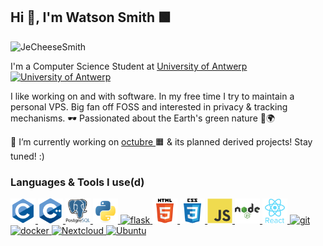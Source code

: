 ## Hi 👋, I'm Watson Smith 🟩
<p> 
  <img src="https://komarev.com/ghpvc/?username=JeCheeseSmith&label=Profile%20views&color=orange&style=flat" alt="JeCheeseSmith" /> 
</p>
<p>
   I'm a Computer Science Student at
<a href="https://www.uantwerpen.be/" target="_blank"> University of Antwerp
<img src="https://www.uantwerpen.be/favicon.ico" 
alt="University of Antwerp" 
width="16" height="16"/> </a> 
</p>
<p> I like working on and with software. In my free time I try to maintain a personal VPS. Big fan off FOSS and interested in privacy & tracking mechanisms. 🕶 
Passionated about the Earth's green nature 🌱🌍 </p>

🔭 I’m currently working on <a href="https://www.octubre.be/" target="_blank"> octubre </a> 🟧 & its planned derived projects! Stay tuned! :)

### Languages & Tools I use(d)

<p>
<a href="https://www.cprogramming.com/" target="_blank" rel="noreferrer"> <img src="https://raw.githubusercontent.com/devicons/devicon/master/icons/c/c-original.svg" alt="c" width="40" height="40"/> </a> 
<a href="https://www.w3schools.com/cpp/" target="_blank" rel="noreferrer"> <img src="https://raw.githubusercontent.com/devicons/devicon/master/icons/cplusplus/cplusplus-original.svg" alt="cplusplus" width="40" height="40"/> </a> 
<a href="https://www.postgresql.org" target="_blank" rel="noreferrer"> <img src="https://raw.githubusercontent.com/devicons/devicon/master/icons/postgresql/postgresql-original-wordmark.svg" alt="postgresql" width="40" height="40"/> </a>
<a href="https://www.python.org" target="_blank" rel="noreferrer"> <img src="https://raw.githubusercontent.com/devicons/devicon/master/icons/python/python-original.svg" alt="python" width="40" height="40"/> </a>
<a href="https://flask.palletsprojects.com/" target="_blank" rel="noreferrer"> <img src="https://www.vectorlogo.zone/logos/pocoo_flask/pocoo_flask-icon.svg" alt="flask" width="40" height="40"/> </a>
<a href="https://www.w3.org/html/" target="_blank" rel="noreferrer"> <img src="https://raw.githubusercontent.com/devicons/devicon/master/icons/html5/html5-original-wordmark.svg" alt="html5" width="40" height="40"/> </a>
<a href="https://www.w3schools.com/css/" target="_blank" rel="noreferrer"> <img src="https://raw.githubusercontent.com/devicons/devicon/master/icons/css3/css3-original-wordmark.svg" alt="css3" width="40" height="40"/> </a>
<a href="https://developer.mozilla.org/en-US/docs/Web/JavaScript" target="_blank" rel="noreferrer"> <img src="https://raw.githubusercontent.com/devicons/devicon/master/icons/javascript/javascript-original.svg" alt="javascript" width="40" height="40"/> </a>
<a href="https://nodejs.org" target="_blank" rel="noreferrer"> <img src="https://raw.githubusercontent.com/devicons/devicon/master/icons/nodejs/nodejs-original-wordmark.svg" alt="nodejs" width="40" height="40"/> </a>
<a href="https://reactjs.org/" target="_blank" rel="noreferrer"> <img src="https://raw.githubusercontent.com/devicons/devicon/master/icons/react/react-original-wordmark.svg" alt="react" width="40" height="40"/> </a>
<a href="https://git-scm.com/" target="_blank" rel="noreferrer"> <img src="https://www.vectorlogo.zone/logos/git-scm/git-scm-icon.svg" alt="git" width="40" height="40"/> </a>
<a href="https://www.docker.com/" target="_blank" rel="noreferrer"> <img src="https://www.docker.com/wp-content/uploads/2024/02/cropped-docker-logo-favicon-32x32.png" alt="docker" width="40" height="40"/> </a>
<a href="https://www.nextcloud.com/" target="_blank" rel="noreferrer"> <img src="https://nextcloud.com/c/uploads/2022/03/favicon.png" alt="Nextcloud" width="40" height="40"/> </a>
<a href="https://www.ubuntu.com/" target="_blank" rel="noreferrer"> <img src="https://assets.ubuntu.com/v1/be7e4cc6-COF-favicon-32x32.png" alt="Ubuntu" width="40" height="40"/> </a>

